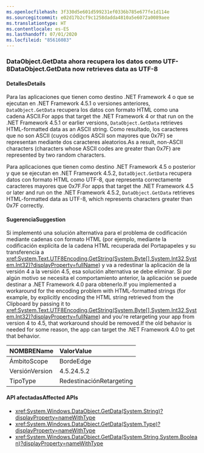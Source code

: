 ```yaml
---
ms.openlocfilehash: 3f330d5e601d599231ef0336b785e677fe1d114e
ms.sourcegitcommit: e02d17b2cf9c1258dadda4810a5e6072a0089aee
ms.translationtype: HT
ms.contentlocale: es-ES
ms.lasthandoff: 07/01/2020
ms.locfileid: "85616083"
---
```

### <a name="dataobjectgetdata-now-retrieves-data-as-utf-8"></a><span data-ttu-id="8c248-101">DataObject.GetData ahora recupera los datos como UTF-8</span><span class="sxs-lookup"><span data-stu-id="8c248-101">DataObject.GetData now retrieves data as UTF-8</span></span>

#### <a name="details"></a><span data-ttu-id="8c248-102">Detalles</span><span class="sxs-lookup"><span data-stu-id="8c248-102">Details</span></span>

<span data-ttu-id="8c248-103">Para las aplicaciones que tienen como destino .NET Framework 4 o que se ejecutan en .NET Framework 4.5.1 o versiones anteriores, `DataObject.GetData` recupera los datos con formato HTML como una cadena ASCII.</span><span class="sxs-lookup"><span data-stu-id="8c248-103">For apps that target the .NET Framework 4 or that run on the .NET Framework 4.5.1 or earlier versions, `DataObject.GetData` retrieves HTML-formatted data as an ASCII string.</span></span> <span data-ttu-id="8c248-104">Como resultado, los caracteres que no son ASCII (cuyos códigos ASCII son mayores que 0x7F) se representan mediante dos caracteres aleatorios.</span><span class="sxs-lookup"><span data-stu-id="8c248-104">As a result, non-ASCII characters (characters whose ASCII codes are greater than 0x7F) are represented by two random characters.</span></span><p/><span data-ttu-id="8c248-105">Para aplicaciones que tienen como destino .NET Framework 4.5 o posterior y que se ejecutan en .NET Framework 4.5.2, `DataObject.GetData` recupera datos con formato HTML como UTF-8, que representa correctamente caracteres mayores que 0x7F.</span><span class="sxs-lookup"><span data-stu-id="8c248-105">For apps that target the .NET Framework 4.5 or later and run on the .NET Framework 4.5.2, `DataObject.GetData` retrieves HTML-formatted data as UTF-8, which represents characters greater than 0x7F correctly.</span></span>

#### <a name="suggestion"></a><span data-ttu-id="8c248-106">Sugerencia</span><span class="sxs-lookup"><span data-stu-id="8c248-106">Suggestion</span></span>

<span data-ttu-id="8c248-107">Si implementó una solución alternativa para el problema de codificación mediante cadenas con formato HTML (por ejemplo, mediante la codificación explícita de la cadena HTML recuperada del Portapapeles y su transferencia a <xref:System.Text.UTF8Encoding.GetString(System.Byte[],System.Int32,System.Int32)?displayProperty=fullName>) y va a redestinar la aplicación de la versión 4 a la versión 4.5, esa solución alternativa se debe eliminar. Si por algún motivo se necesita el comportamiento anterior, la aplicación se puede destinar a .NET Framework 4.0 para obtenerlo.</span><span class="sxs-lookup"><span data-stu-id="8c248-107">If you implemented a workaround for the encoding problem with HTML-formatted strings (for example, by explicitly encoding the HTML string retrieved from the Clipboard by passing it to <xref:System.Text.UTF8Encoding.GetString(System.Byte[],System.Int32,System.Int32)?displayProperty=fullName>) and you're retargeting your app from version 4 to 4.5, that workaround should be removed.If the old behavior is needed for some reason, the app can target the .NET Framework 4.0 to get that behavior.</span></span>

| <span data-ttu-id="8c248-108">NOMBRE</span><span class="sxs-lookup"><span data-stu-id="8c248-108">Name</span></span>    | <span data-ttu-id="8c248-109">Valor</span><span class="sxs-lookup"><span data-stu-id="8c248-109">Value</span></span>       |
|:--------|:------------|
| <span data-ttu-id="8c248-110">Ámbito</span><span class="sxs-lookup"><span data-stu-id="8c248-110">Scope</span></span>   | <span data-ttu-id="8c248-111">Borde</span><span class="sxs-lookup"><span data-stu-id="8c248-111">Edge</span></span>        |
| <span data-ttu-id="8c248-112">Versión</span><span class="sxs-lookup"><span data-stu-id="8c248-112">Version</span></span> | <span data-ttu-id="8c248-113">4.5.2</span><span class="sxs-lookup"><span data-stu-id="8c248-113">4.5.2</span></span>       |
| <span data-ttu-id="8c248-114">Tipo</span><span class="sxs-lookup"><span data-stu-id="8c248-114">Type</span></span>    | <span data-ttu-id="8c248-115">Redestinación</span><span class="sxs-lookup"><span data-stu-id="8c248-115">Retargeting</span></span> |

#### <a name="affected-apis"></a><span data-ttu-id="8c248-116">API afectadas</span><span class="sxs-lookup"><span data-stu-id="8c248-116">Affected APIs</span></span>

- <xref:System.Windows.DataObject.GetData(System.String)?displayProperty=nameWithType>
- <xref:System.Windows.DataObject.GetData(System.Type)?displayProperty=nameWithType>
- <xref:System.Windows.DataObject.GetData(System.String,System.Boolean)?displayProperty=nameWithType>

